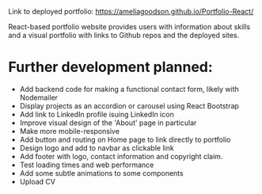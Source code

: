 Link to deployed portfolio: https://ameliagoodson.github.io/Portfolio-React/

React-based portfolio website provides users with information about skills and a visual portfolio with links to Github repos and the deployed sites. 

# Further development planned:
- Add backend code for making a functional contact form, likely with Nodemailer
- Display projects as an accordion or carousel using React Bootstrap
- Add link to LinkedIn profile isuing LinkedIn icon
- Improve visual design of the 'About' page in particular
- Make more mobile-responsive 
- Add button and routing on Home page to link directly to portfolio
- Design logo and add to navbar as clickable link
- Add footer with logo, contact information and copyright claim. 
- Test loading times and web performance
- Add some subtle animations to some components
- Upload CV
